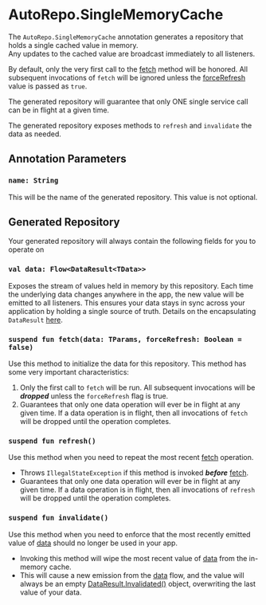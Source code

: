 # AutoRepo.SingleMemoryCache
The `AutoRepo.SingleMemoryCache` annotation generates a repository that holds a single cached value in memory. <br> 
Any updates to the cached value are broadcast immediately to all listeners.

By default, only the very first call to the [fetch](#suspend-fun-fetchdata-tparams-forcerefresh-boolean--false) method will be honored. All subsequent invocations of `fetch` will
be ignored unless the [forceRefresh](#suspend-fun-fetchdata-tparams-forcerefresh-boolean--false) value is passed as `true`.

The generated repository will guarantee that only ONE single service call can be in flight at a given time. 

The generated repository exposes methods to `refresh` and `invalidate` the data as needed.


## Annotation Parameters
### `name: String`
This will be the name of the generated repository. This value is not optional.

## Generated Repository
Your generated repository will always contain the following fields for you to operate on
### `val data: Flow<DataResult<TData>>`
Exposes the stream of values held in memory by this repository. Each time the underlying data changes anywhere in the 
app, the new value will be emitted to all listeners. This ensures your data stays in sync across your application by holding a 
single source of truth. Details on the encapsulating `DataResult` [here](DATA_RESULT.md).

### `suspend fun fetch(data: TParams, forceRefresh: Boolean = false)`
Use this method to initialize the data for this repository. This method has some very important characteristics:
1. Only the first call to `fetch` will be run. All subsequent invocations will be **_dropped_** unless the `forceRefresh` flag is true.
2. Guarantees that only one data operation will ever be in flight at any given time. If a data operation is in flight, then all invocations of `fetch` will be dropped until the operation completes.

### `suspend fun refresh()`
Use this method when you need to repeat the most recent [fetch](#suspend-fun-fetchdata-tparams-forcerefresh-boolean--false) operation.
- Throws `IllegalStateException` if this method is invoked **_before_** [fetch](#suspend-fun-fetchdata-tparams-forcerefresh-boolean--false).
- Guarantees that only one data operation will ever be in flight at any given time. If a data operation is in flight, then all invocations of `refresh` will be dropped until the operation completes.

### `suspend fun invalidate()`
Use this method when you need to enforce that the most recently emitted value of [data](#val-data-flowdataresulttdata)
should no longer be used in your app.
- Invoking this method will wipe the most recent value of [data](#val-data-flowdataresulttdata) from the in-memory cache.
- This will cause a new emission from the [data](#val-data-flowdataresulttdata) flow, and the value will always be an empty [DataResult.Invalidated()](DATA_RESULT.md) object, overwriting the last value of your data.
